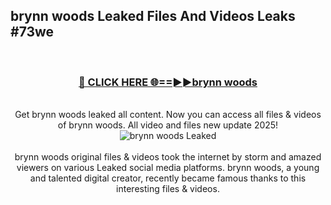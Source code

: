 ## brynn woods Leaked Files And Videos Leaks #73we
<br>
<div align="center">
<h3><a href="https://watchclip.my.id/brynn woods" rel="nofollow">🔴 CLICK HERE 🌐==►►brynn woods</a></h3>
<br>
Get brynn woods leaked all content. Now you can access all files & videos of brynn woods. All video and files new update 2025!
<br>
<a href="https://watchclip.my.id/brynn woods" rel="nofollow" data-target="animated-image.originalLink"><img src="https://i.ibb.co.com/WyWwxjT/player-gif2.gif" alt="brynn woods Leaked" style="max-width: 100%; display: inline-block;" data-target="animated-image.originalImage"></a>
<br><br>
brynn woods original files & videos took the internet by storm and amazed viewers on various Leaked social media platforms. brynn woods, a young and talented digital creator, recently became famous thanks to this interesting files & videos.
</div>
<br>
